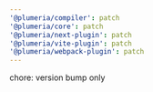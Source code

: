 ```yaml
---
'@plumeria/compiler': patch
'@plumeria/core': patch
'@plumeria/next-plugin': patch
'@plumeria/vite-plugin': patch
'@plumeria/webpack-plugin': patch
---
```


chore: version bump only
